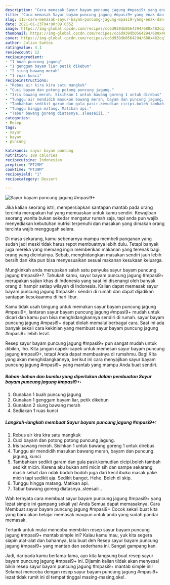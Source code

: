 ```yaml
---
description: "Cara memasak Sayur bayam puncung jagung #mpasi9+ yang enak dan Mudah Dibuat"
title: "Cara memasak Sayur bayam puncung jagung #mpasi9+ yang enak dan Mudah Dibuat"
slug: 115-cara-memasak-sayur-bayam-puncung-jagung-mpasi9-yang-enak-dan-mudah-dibuat
date: 2021-01-23T04:00:09.035Z
image: https://img-global.cpcdn.com/recipes/cc6d939db0564294/680x482cq70/sayur-bayam-puncung-jagung-mpasi9-foto-resep-utama.jpg
thumbnail: https://img-global.cpcdn.com/recipes/cc6d939db0564294/680x482cq70/sayur-bayam-puncung-jagung-mpasi9-foto-resep-utama.jpg
cover: https://img-global.cpcdn.com/recipes/cc6d939db0564294/680x482cq70/sayur-bayam-puncung-jagung-mpasi9-foto-resep-utama.jpg
author: Julian Santos
ratingvalue: 4.1
reviewcount: 12
recipeingredient:
- "1 buah puncung jagung"
- "1 genggam bayam liar petik dikebun"
- "2 siung bawang merah"
- "1 ruas kunci"
recipeinstructions:
- "Rebus air kira kira satu mangkuk"
- "Cuci bayam dan potong potong puncung jagung."
- "Iris bawang merah. Sisihkan 1 untuk bawang goreng 1 untuk direbus"
- "Tunggu air mendidih masukan bawang merah, bayam dan puncung jagung, kunci"
- "Tambahkan sedikit garam dan gula pasir.kemudian cicipi.boleh tambah sedikit micin. Karena aku bukan anti micin sih dan sampe sekarang masih sehat dan ndak bodoh bodoh juga dari kecil ibuku masak pake micin tapi sedikit aja. Sedikit banget. Hehe. Boleh di skip."
- "Tunggu hingga matang. Matikan api."
- "Tabur bawang goreng diatasnya..sleesaiii.."
categories:
- Resep
tags:
- sayur
- bayam
- puncung

katakunci: sayur bayam puncung 
nutrition: 188 calories
recipecuisine: Indonesian
preptime: "PT29M"
cooktime: "PT39M"
recipeyield: "1"
recipecategory: Dessert

---
```



![Sayur bayam puncung jagung #mpasi9+](https://img-global.cpcdn.com/recipes/cc6d939db0564294/680x482cq70/sayur-bayam-puncung-jagung-mpasi9-foto-resep-utama.jpg)

Jika kalian seorang istri, mempersiapkan santapan mantab pada orang tercinta merupakan hal yang memuaskan untuk kamu sendiri. Kewajiban seorang  wanita bukan sekedar mengatur rumah saja, tapi anda pun wajib menyediakan kebutuhan nutrisi terpenuhi dan masakan yang dimakan orang tercinta wajib menggugah selera.

Di masa  sekarang, kamu sebenarnya mampu membeli panganan yang sudah jadi meski tidak harus repot membuatnya lebih dulu. Tetapi banyak juga mereka yang memang ingin memberikan makanan yang terenak bagi orang yang dicintainya. Sebab, menghidangkan masakan sendiri jauh lebih bersih dan kita pun bisa menyesuaikan sesuai makanan kesukaan keluarga. 



Mungkinkah anda merupakan salah satu penyuka sayur bayam puncung jagung #mpasi9+?. Tahukah kamu, sayur bayam puncung jagung #mpasi9+ merupakan sajian khas di Indonesia yang saat ini disenangi oleh banyak orang di hampir setiap wilayah di Indonesia. Kalian dapat memasak sayur bayam puncung jagung #mpasi9+ sendiri di rumah dan dapat dijadikan santapan kesukaanmu di hari libur.

Kamu tidak usah bingung untuk memakan sayur bayam puncung jagung #mpasi9+, lantaran sayur bayam puncung jagung #mpasi9+ mudah untuk dicari dan kamu pun bisa menghidangkannya sendiri di rumah. sayur bayam puncung jagung #mpasi9+ dapat diolah memalui berbagai cara. Saat ini ada banyak sekali cara kekinian yang membuat sayur bayam puncung jagung #mpasi9+ lebih lezat.

Resep sayur bayam puncung jagung #mpasi9+ pun sangat mudah untuk dibikin, lho. Kita jangan capek-capek untuk memesan sayur bayam puncung jagung #mpasi9+, tetapi Anda dapat membuatnya di rumahmu. Bagi Kita yang akan menghidangkannya, berikut ini cara menyajikan sayur bayam puncung jagung #mpasi9+ yang mantab yang mampu Anda buat sendiri.

<!--inarticleads1-->

##### Bahan-bahan dan bumbu yang diperlukan dalam pembuatan Sayur bayam puncung jagung #mpasi9+:

1. Gunakan 1 buah puncung jagung
1. Gunakan 1 genggam bayam liar, petik dikebun
1. Gunakan 2 siung bawang merah
1. Sediakan 1 ruas kunci




<!--inarticleads2-->

##### Langkah-langkah membuat Sayur bayam puncung jagung #mpasi9+:

1. Rebus air kira kira satu mangkuk
1. Cuci bayam dan potong potong puncung jagung.
1. Iris bawang merah. Sisihkan 1 untuk bawang goreng 1 untuk direbus
1. Tunggu air mendidih masukan bawang merah, bayam dan puncung jagung, kunci
1. Tambahkan sedikit garam dan gula pasir.kemudian cicipi.boleh tambah sedikit micin. Karena aku bukan anti micin sih dan sampe sekarang masih sehat dan ndak bodoh bodoh juga dari kecil ibuku masak pake micin tapi sedikit aja. Sedikit banget. Hehe. Boleh di skip.
1. Tunggu hingga matang. Matikan api.
1. Tabur bawang goreng diatasnya..sleesaiii..




Wah ternyata cara membuat sayur bayam puncung jagung #mpasi9+ yang lezat simple ini gampang sekali ya! Anda Semua dapat memasaknya. Cara Membuat sayur bayam puncung jagung #mpasi9+ Cocok sekali buat kita yang baru akan belajar memasak maupun untuk anda yang sudah pandai memasak.

Tertarik untuk mulai mencoba membikin resep sayur bayam puncung jagung #mpasi9+ mantab simple ini? Kalau kamu mau, yuk kita segera siapin alat-alat dan bahannya, lalu buat deh Resep sayur bayam puncung jagung #mpasi9+ yang mantab dan sederhana ini. Sangat gampang kan. 

Jadi, daripada kamu berlama-lama, ayo kita langsung buat resep sayur bayam puncung jagung #mpasi9+ ini. Dijamin kalian tiidak akan menyesal bikin resep sayur bayam puncung jagung #mpasi9+ mantab simple ini! Selamat mencoba dengan resep sayur bayam puncung jagung #mpasi9+ lezat tidak rumit ini di tempat tinggal masing-masing,oke!.

